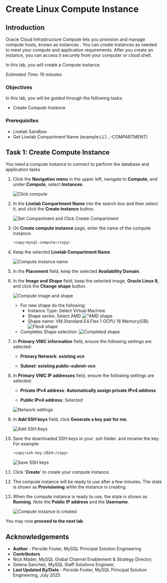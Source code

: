 # Create Linux Compute Instance

## Introduction

Oracle Cloud Infrastructure Compute lets you provision and manage compute hosts, known as instances . You can create instances as needed to meet your compute and application requirements. After you create an instance, you can access it securely from your computer or cloud shell.

In this lab, you will create a Compute instance.

_Estimated Time:_ 10 minutes

### Objectives

In this lab, you will be guided through the following tasks:

- Create Compute Instance

### Prerequisites

- Livelab Sandbox
- Get Livelab Compartment Name (example:LL1...-COMPARTMENT)


## Task 1: Create Compute Instance

You need a compute instance to connect to perform the database and application tasks

1. Click the **Navigation menu** in the upper left, navigate to **Compute**, and under **Compute**, select **Instances**.
  
    ![Click compute](./images/click-compute.png "Click compute")

2. In the **Livelab Compartment Name** into the search box and then select it, and click the **Create instance** button.

     ![Set Compartment and Click Create Compartment ](./images/compartment.png " Set Compartment Click Create Compartment")

3. On **Create compute instance** page, enter the name of the compute instance.

    ```bash
    <copy>mysql-compute</copy>
    ```

4. Keep the selected **Livelab Compartment Name** .

    ![Compute instance name](./images/compute-name-livelab.png "Compute instance name")

5. In the **Placement** field, keep the selected **Availability Domain**.

6. In the **Image and Shape** field, keep the selected image, **Oracle Linux 8**, and click the **Change shape** button.

    ![Compute image and shape](./images/compute-shape.png "Compute image and shape")

    - For new shape do the following:
        - Instance Type: Select Virtual Machine 
        - Shape series: Select AMD
        !["AMD shape](./images/amd-shape.png "AMD shape")  
        - Shape name:  VM.Standard.E4.Flex   1 OCPU 16 Memory(GB).
        ![Flex4 shape](./images/compute-shape-flex4.png "Flex4 shape")  
    - Completes Shape selection:
    ![Completed shape](./images/completed-shape.png "Completed shape") 


7. In **Primary VNIC information** field, ensure the following settings are selected:

    - **Primary Network**: **existing vcn**

    - **Subnet**: **existing public-subnet-vcn**

8. In **Primary VNIC IP addresses** field, ensure the following settings are selected:

    - **Private IPv4 address**: **Automatically assign private IPv4 address**

    - **Public IPv4 address**: Selected

    ![Network settings](./images/networking.png "Network settings")

9. In **Add SSH keys** field, click **Generate a key pair for me**.
  
    ![Add SSH Keys](./images/ssh-keys.png "Add SSH Keys")

10. Save the downloaded SSH keys in your .ssh folder. and rename the key. For example:

    ```bash
    <copy>ssh-key-2024</copy>
    ```

     ![Save SSH keys](./images/ssh-key-store.png "Save SSH Keys")

11. Click '**Create**' to create your compute instance.

12. The compute instance will be ready to use after a few minutes. The state is shown as **Provisioning** while the instance is creating.

13. When the compute instance is ready to use, the state is shown as **Running**. _Note_ the **Public IP address** and the **Username**.

    ![Compute instance is created](./images/livelab-compute.png "Compute instance is created")

You may now **proceed to the next lab**.

## Acknowledgements

- **Author** - Perside Foster, MySQL Principal Solution Engineering
- **Contributors** 
- Nick Mader, MySQL Global Channel Enablement & Strategy Director, 
- Selena Sanchez, MySQL Staff Solutions Engineer,
- **Last Updated By/Date** - Perside Foster, MySQL Principal Solution Engineering, July   2025
